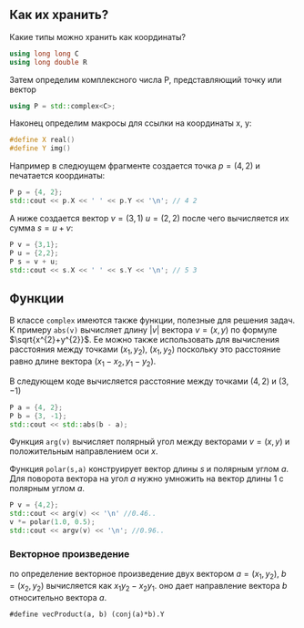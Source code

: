 
## Как их хранить?

Какие типы можно хранить как координаты?
```c++
using long long C
using long double R
```

Затем определим комплексного числа P, представляющий точку или вектор

```c++
using P = std::complex<C>;
```

Наконец определим макросы для ссылки на координаты x, y:

```c++
#define X real()
#define Y img()
```

Например в следюущем фрагменте создается точка $p=(4,2)$ и печатается координаты:
```c++
P p = {4, 2};
std::cout << p.X << ' ' << p.Y << '\n'; // 4 2
```

А ниже создается вектор $v=(3,1) \ u=(2,2)$ после чего вычисляется их сумма  $s=u+v$:

```c++
P v = {3,1};
P u = {2,2};
P s = v + u;
std::cout << s.X << ' ' << s.Y << '\n'; // 5 3
```

## Функции

В классе `complex` имеются также функции, полезные для решения задач.
К примеру `abs(v)` вычисляет длину $|v|$ вектора $v=(x,y)$ по формуле $\sqrt{x^{2}+y^{2}}$. Ее можно также использовать для вычисления расстояния между точками $(x_{1}, y_{2})$, $(x_{1}, y_{2})$ поскольку это расстояние равно длине вектора $(x_{1}-x_{2},y_{1}-y_{2})$.

В следующем коде вычисляется расстояние между точками $(4,2)$ и $(3,-1)$

```c++
P a = {4, 2};
P b = {3, -1};
std::cout << std::abs(b - a);
```

Функция `arg(v)` вычисляет полярный угол между векторами $v=(x,y)$ и положительным направлением оси $x$.

Функция `polar(s,a)` конструирует вектор длины $s$  и полярным углом $a$. Для поворота вектора на угол $a$ нужно умножить на вектор длины $1$ с полярным углом $a$.

```c++
P v = {4,2};
std::cout << arg(v) << '\n' //0.46..
v *= polar(1.0, 0.5);
std::cout << argv(v) << '\n'; //0.96..
```

### Векторное произведение

по определение векторное произведение двух вектором $a=(x_{1}, y_{2}), \ b=(x_{2}, y_{2})$ вычисляется как $x_{1}y_{2} - x_{2}y_{1}$. оно дает направление вектора $b$ относительно вектора $a$.

```
#define vecProduct(a, b) (conj(a)*b).Y
```

